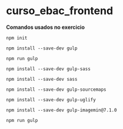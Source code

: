 # curso_ebac_frontend

**Comandos usados no exercicio**

`npm init`

`npm install --save-dev gulp`

`npm run gulp`

`npm install --save-dev gulp-sass`

`npm install --save-dev sass`

`npm install --save-dev gulp-sourcemaps`

`npm install --save-dev gulp-uglify`

`npm install --save-dev gulp-imagemin@7.1.0`

`npm run gulp`
